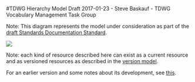 #TDWG Hierarchy Model
Draft 2017-01-23 - Steve Baskauf - TDWG Vocabulary Management Task Group

Note: This diagram represents the model under consideration as part of the [draft Standards Documentation Standard](documentation-specification.md).  

![](https://raw.githubusercontent.com/tdwg/vocab/master/tdwg-standards-hierarchy-2017-01-23.png)


Note: each kind of resource described here can exist as a current resource and as versioned resources as described in the [version model](version-model.md).

For an earlier version and some notes about its development, see [this](hierarchy-model-2015-07-15.md).
